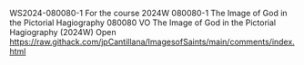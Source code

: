 WS2024-080080-1
For the course 2024W 080080-1 The Image of God in the Pictorial Hagiography
080080 VO The Image of God in the Pictorial Hagiography (2024W)
Open https://raw.githack.com/jpCantillana/ImagesofSaints/main/comments/index.html